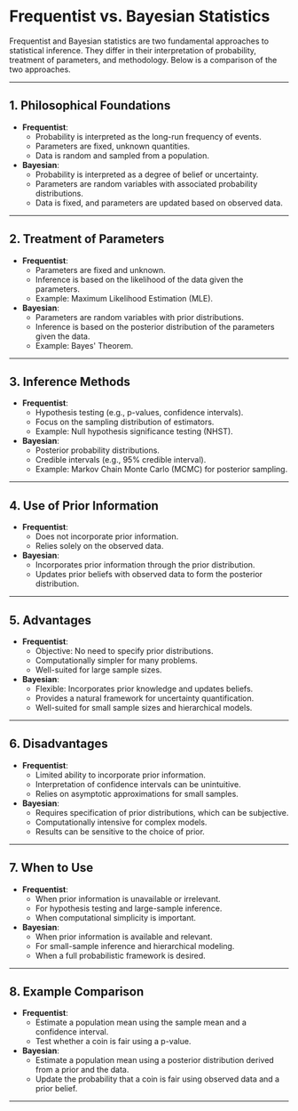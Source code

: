# Frequentist vs. Bayesian Statistics

Frequentist and Bayesian statistics are two fundamental approaches to statistical inference. They differ in their interpretation of probability, treatment of parameters, and methodology. Below is a comparison of the two approaches.

---

## 1. **Philosophical Foundations**
   - **Frequentist**:
     - Probability is interpreted as the long-run frequency of events.
     - Parameters are fixed, unknown quantities.
     - Data is random and sampled from a population.
   - **Bayesian**:
     - Probability is interpreted as a degree of belief or uncertainty.
     - Parameters are random variables with associated probability distributions.
     - Data is fixed, and parameters are updated based on observed data.

---

## 2. **Treatment of Parameters**
   - **Frequentist**:
     - Parameters are fixed and unknown.
     - Inference is based on the likelihood of the data given the parameters.
     - Example: Maximum Likelihood Estimation (MLE).
   - **Bayesian**:
     - Parameters are random variables with prior distributions.
     - Inference is based on the posterior distribution of the parameters given the data.
     - Example: Bayes' Theorem.

---

## 3. **Inference Methods**
   - **Frequentist**:
     - Hypothesis testing (e.g., p-values, confidence intervals).
     - Focus on the sampling distribution of estimators.
     - Example: Null hypothesis significance testing (NHST).
   - **Bayesian**:
     - Posterior probability distributions.
     - Credible intervals (e.g., 95% credible interval).
     - Example: Markov Chain Monte Carlo (MCMC) for posterior sampling.

---

## 4. **Use of Prior Information**
   - **Frequentist**:
     - Does not incorporate prior information.
     - Relies solely on the observed data.
   - **Bayesian**:
     - Incorporates prior information through the prior distribution.
     - Updates prior beliefs with observed data to form the posterior distribution.

---

## 5. **Advantages**
   - **Frequentist**:
     - Objective: No need to specify prior distributions.
     - Computationally simpler for many problems.
     - Well-suited for large sample sizes.
   - **Bayesian**:
     - Flexible: Incorporates prior knowledge and updates beliefs.
     - Provides a natural framework for uncertainty quantification.
     - Well-suited for small sample sizes and hierarchical models.

---

## 6. **Disadvantages**
   - **Frequentist**:
     - Limited ability to incorporate prior information.
     - Interpretation of confidence intervals can be unintuitive.
     - Relies on asymptotic approximations for small samples.
   - **Bayesian**:
     - Requires specification of prior distributions, which can be subjective.
     - Computationally intensive for complex models.
     - Results can be sensitive to the choice of prior.

---

## 7. **When to Use**
   - **Frequentist**:
     - When prior information is unavailable or irrelevant.
     - For hypothesis testing and large-sample inference.
     - When computational simplicity is important.
   - **Bayesian**:
     - When prior information is available and relevant.
     - For small-sample inference and hierarchical modeling.
     - When a full probabilistic framework is desired.

---

## 8. **Example Comparison**
   - **Frequentist**:
     - Estimate a population mean using the sample mean and a confidence interval.
     - Test whether a coin is fair using a p-value.
   - **Bayesian**:
     - Estimate a population mean using a posterior distribution derived from a prior and the data.
     - Update the probability that a coin is fair using observed data and a prior belief.

---